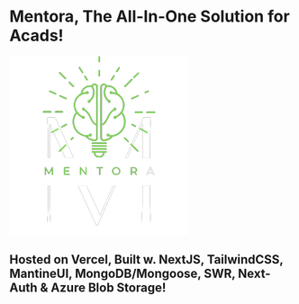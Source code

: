 # Mentora, The All-In-One Solution for Acads!

[![PRODUCT VIDEO](https://raw.githubusercontent.com/zeus-12/mentora/main/public/logo.png?token=GHSAT0AAAAAABUSHOCOIYERUKOWCYHBF4TGY3OXQAA)](https://www.youtube.com/watch?v=BixuX8lqbz8)

## Hosted on Vercel, Built w. NextJS, TailwindCSS, MantineUI, MongoDB/Mongoose, SWR, Next-Auth & Azure Blob Storage!
